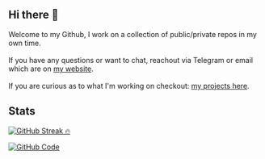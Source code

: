 ## Hi there 👋 
Welcome to my Github, I work on a collection of public/private repos in my own time.<br><br>If you have any questions or want to chat, reachout via Telegram or email which are on <a href="https://xevrac.au">my website</a>.<br><br>If you are curious as to what I'm working on checkout: <a href="https://docs.xevnet.au/projects">my projects here</a>.

## Stats

<a href="https://github.com/Xevrac"><img src="https://streak-stats.demolab.com/?user=Xevrac&theme=tokyonight&hide_border=true&mode=weekly" alt="GitHub Streak 🔥" /></a>

<a href="https://github.com/Xevrac"><img src="https://github-readme-stats.vercel.app/api/top-langs/?username=Xevrac&langs_count=8&count_private=true&layout=compact&theme=react&hide_border=true&bg_color=0D1117" alt="GitHub Code"/></a>
